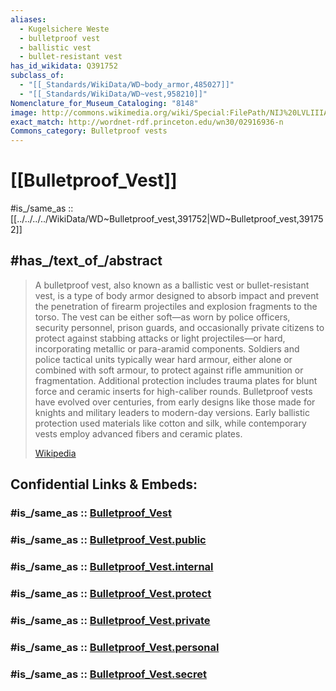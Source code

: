 ```yaml
---
aliases:
  - Kugelsichere Weste
  - bulletproof vest
  - ballistic vest
  - bullet-resistant vest
has_id_wikidata: Q391752
subclass_of:
  - "[[_Standards/WikiData/WD~body_armor,485027]]"
  - "[[_Standards/WikiData/WD~vest,958210]]"
Nomenclature_for_Museum_Cataloging: "8148"
image: http://commons.wikimedia.org/wiki/Special:FilePath/NIJ%20LVLIIIA%20Kogelvrij%20vest%2C%20BA8001.jpg
exact_match: http://wordnet-rdf.princeton.edu/wn30/02916936-n
Commons_category: Bulletproof vests
---
```


# [[Bulletproof_Vest]] 

#is_/same_as :: [[../../../../WikiData/WD~Bulletproof_vest,391752|WD~Bulletproof_vest,391752]] 

## #has_/text_of_/abstract 

> A bulletproof vest, also known as a ballistic vest or bullet-resistant vest, is a type of body armor designed to absorb impact and prevent the penetration of firearm projectiles and explosion fragments to the torso. The vest can be either soft—as worn by police officers, security personnel, prison guards, and occasionally private citizens to protect against stabbing attacks or light projectiles—or hard, incorporating metallic or para-aramid components. Soldiers and police tactical units typically wear hard armour, either alone or combined with soft armour, to protect against rifle ammunition or fragmentation. Additional protection includes trauma plates for blunt force and ceramic inserts for high-caliber rounds. Bulletproof vests have evolved over centuries, from early designs like those made for knights and military leaders to modern-day versions. Early ballistic protection used materials like cotton and silk, while contemporary vests employ advanced fibers and ceramic plates.
>
> [Wikipedia](https://en.wikipedia.org/wiki/Bulletproof%20vest) 


## Confidential Links & Embeds: 

### #is_/same_as :: [Bulletproof_Vest](/_Standards/Society/Military/Military_Engineering/Defense/Bulletproof_Vest.md) 

### #is_/same_as :: [Bulletproof_Vest.public](/_public/Society/Military/Military_Engineering/Defense/Bulletproof_Vest.public.md) 

### #is_/same_as :: [Bulletproof_Vest.internal](/_internal/Society/Military/Military_Engineering/Defense/Bulletproof_Vest.internal.md) 

### #is_/same_as :: [Bulletproof_Vest.protect](/_protect/Society/Military/Military_Engineering/Defense/Bulletproof_Vest.protect.md) 

### #is_/same_as :: [Bulletproof_Vest.private](/_private/Society/Military/Military_Engineering/Defense/Bulletproof_Vest.private.md) 

### #is_/same_as :: [Bulletproof_Vest.personal](/_personal/Society/Military/Military_Engineering/Defense/Bulletproof_Vest.personal.md) 

### #is_/same_as :: [Bulletproof_Vest.secret](/_secret/Society/Military/Military_Engineering/Defense/Bulletproof_Vest.secret.md)


